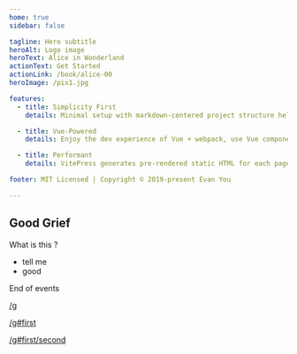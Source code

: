```yaml
---
home: true
sidebar: false

tagline: Hero subtitle
heroAlt: Logo image
heroText: Alice in Wonderland
actionText: Get Started
actionLink: /book/alice-00
heroImage: /pix1.jpg

features:
  - title: Simplicity First
    details: Minimal setup with markdown-centered project structure helps you focus on writing.

  - title: Vue-Powered
    details: Enjoy the dev experience of Vue + webpack, use Vue components in markdown, and develop custom themes with Vue.

  - title: Performant
    details: VitePress generates pre-rendered static HTML for each page, and runs as an SPA once a page is loaded.

footer: MIT Licensed | Copyright © 2019-present Evan You

---
```


## Good Grief

What is this ?

- tell me
- good

End of events

[/g](/g)

[/g#first](/g#first)

[/g#first/second](/g#first/second)


